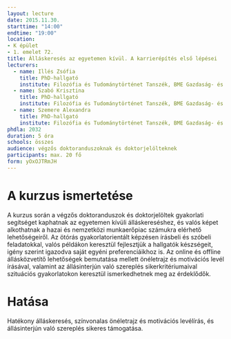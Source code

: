 ```yaml
---
layout: lecture
date: 2015.11.30.
starttime: "14:00"
endtime: "19:00"
location:
- K épület
- 1. emelet 72.
title: Álláskeresés az egyetemen kívül. A karrierépítés első lépései
lecturers:
  - name: Illés Zsófia
    title: PhD-hallgató
    institute: Filozófia és Tudománytörténet Tanszék, BME Gazdaság- és Társadalomtudományi Kar
  - name: Szabó Krisztina
    title: PhD-hallgató
    institute: Filozófia és Tudománytörténet Tanszék, BME Gazdaság- és Társadalomtudományi Kar
  - name: Szemere Alexandra
    title: PhD-hallgató
    institute: Filozófia és Tudománytörténet Tanszék, BME Gazdaság- és Társadalomtudományi Kar
phdla: 2032
duration: 5 óra
schools: összes
audience: végzős doktoranduszoknak és doktorjelölteknek
participants: max. 20 fő
form: yOxOJTRmJH
---
```


# A kurzus ismertetése

A kurzus során a végzős doktoranduszok és doktorjelöltek gyakorlati segítséget kaphatnak az egyetemen kívüli álláskereséshez, és valós képet alkothatnak a hazai és nemzetközi munkaerőpiac számukra elérhető lehetőségeiről. Az ötórás gyakorlatorientált képzésen írásbeli és szóbeli feladatokkal, valós példákon keresztül fejlesztjük a hallgatók készségeit, igény szerint igazodva saját egyéni preferenciáikhoz is. Az online és offline állásközvetítő lehetőségek bemutatása mellett önéletrajz és motivációs levél írásával, valamint az állásinterjún való szereplés sikerkritériumaival szituációs gyakorlatokon keresztül ismerkedhetnek meg az érdeklődők.

# Hatása

Hatékony álláskeresés, színvonalas önéletrajz és motivációs levélírás, és állásinterjún való szereplés sikeres támogatása. 
